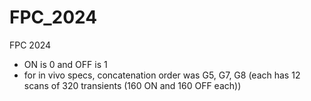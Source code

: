 # FPC_2024
FPC 2024
- ON is 0 and OFF is 1
- for in vivo specs, concatenation order was G5, G7, G8 (each has 12 scans of 320 transients (160 ON and 160 OFF each))